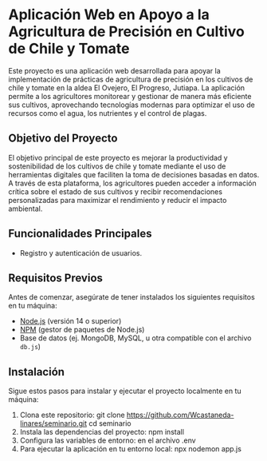 # Aplicación Web en Apoyo a la Agricultura de Precisión en Cultivo de Chile y Tomate

Este proyecto es una aplicación web desarrollada para apoyar la implementación de prácticas de agricultura de precisión en los cultivos de chile y tomate en la aldea El Ovejero, El Progreso, Jutiapa. La aplicación permite a los agricultores monitorear y gestionar de manera más eficiente sus cultivos, aprovechando tecnologías modernas para optimizar el uso de recursos como el agua, los nutrientes y el control de plagas.

## Objetivo del Proyecto

El objetivo principal de este proyecto es mejorar la productividad y sostenibilidad de los cultivos de chile y tomate mediante el uso de herramientas digitales que faciliten la toma de decisiones basadas en datos. A través de esta plataforma, los agricultores pueden acceder a información crítica sobre el estado de sus cultivos y recibir recomendaciones personalizadas para maximizar el rendimiento y reducir el impacto ambiental.

## Funcionalidades Principales

- Registro y autenticación de usuarios.


## Requisitos Previos

Antes de comenzar, asegúrate de tener instalados los siguientes requisitos en tu máquina:

- [Node.js](https://nodejs.org/) (versión 14 o superior)
- [NPM](https://www.npmjs.com/) (gestor de paquetes de Node.js)
- Base de datos (ej. MongoDB, MySQL, u otra compatible con el archivo `db.js`)

## Instalación

Sigue estos pasos para instalar y ejecutar el proyecto localmente en tu máquina:

1. Clona este repositorio:
   git clone https://github.com/Wcastaneda-linares/seminario.git
   cd seminario
2. Instala las dependencias del proyecto:
   npm install
3. Configura las variables de entorno:
   en el archivo .env
4. Para ejecutar la aplicación en tu entorno local:
   npx nodemon app.js

